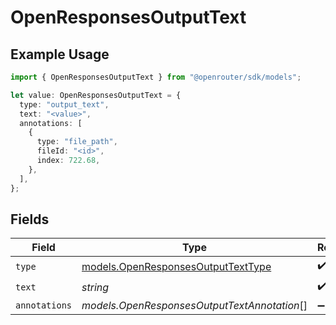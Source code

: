 # OpenResponsesOutputText

## Example Usage

```typescript
import { OpenResponsesOutputText } from "@openrouter/sdk/models";

let value: OpenResponsesOutputText = {
  type: "output_text",
  text: "<value>",
  annotations: [
    {
      type: "file_path",
      fileId: "<id>",
      index: 722.68,
    },
  ],
};
```

## Fields

| Field                                                                          | Type                                                                           | Required                                                                       | Description                                                                    |
| ------------------------------------------------------------------------------ | ------------------------------------------------------------------------------ | ------------------------------------------------------------------------------ | ------------------------------------------------------------------------------ |
| `type`                                                                         | [models.OpenResponsesOutputTextType](../models/openresponsesoutputtexttype.md) | :heavy_check_mark:                                                             | N/A                                                                            |
| `text`                                                                         | *string*                                                                       | :heavy_check_mark:                                                             | N/A                                                                            |
| `annotations`                                                                  | *models.OpenResponsesOutputTextAnnotation*[]                                   | :heavy_minus_sign:                                                             | N/A                                                                            |